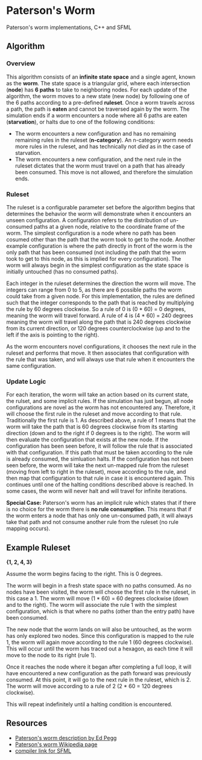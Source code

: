 # Paterson's Worm
Paterson's worm implementations, C++ and SFML

## Algorithm 
### Overview
This algorithm consists of an **infinite state space** and a single agent, known as the **worm**.  The state space is a triangular grid, where each intersection (**node**) has **6 paths** to take to neighboring nodes.  For each update of the algorithm, the worm moves to a new state (new node) by following one of the 6 paths according to a pre-defined **ruleset**.  Once a worm travels across a path, the path is **eaten** and cannot be traversed again by the worm.  The simulation ends if a worm encounters a node where all 6 paths are eaten (**starvation**), or halts due to one of the following conditions: 
* The worm encounters a new configuration and has no remaining remaining rules in the ruleset (**n-category**).  An n-category worm needs more rules in the ruleset, and has technically not *died* as in the case of starvation.
* The worm encounters a new configuration, and the next rule in the ruleset dictates that the worm must travel on a path that has already been consumed.  This move is not allowed, and therefore the simulation ends. 

### Ruleset 
The ruleset is a configurable parameter set before the algorithm begins that determines the behavior the worm will demonstrate when it encounters an unseen configuration.  A configuration refers to the distribution of un-consumed paths at a given node, relative to the coordinate frame of the worm.  The simplest configuration is a node where no path has been cosumed other than the path that the worm took to get to the node.  Another example configuration is where the path directly in front of the worm is the only path that has been consumed (not including the path that the worm took to get to this node, as this is implied for every configuration).  The worm will always begin in the simplest configuration as the state space is initially untouched (has no consumed paths).  

Each integer in the ruleset determines the direction the worm will move.  The integers can range from 0 to 5, as there are 6 possible paths the worm could take from a given node.  For this implementation, the rules are defined such that the integer corresponds to the path that is reached by multiplying the rule by 60 degrees clockwise.  So a rule of 0 is (0 * 60) = 0 degrees, meaning the worm will travel forward.  A rule of 4 is (4 * 60) = 240 degrees meaning the worm will travel along the path that is 240 degrees clockwise from its current direction, or 120 degrees counterclockwise (up and to the left if the axis is pointing to the right). 

As the worm encounters novel configurations, it chooses the next rule in the ruleset and performs that move. It then associates that configuration with the rule that was taken, and will always use that rule when it encounters the same configuration.

### Update Logic 
For each iteration, the worm will take an action based on its current state, the rulset, and some implicit rules.  If the simulation has just begun, all node configurations are novel as the worm has not encountered any.  Therefore, it will choose the first rule in the ruleset and move according to that rule.  Traditionally the first rule is 1.  As described above, a rule of 1 means that the worm will take the path that is 60 degrees clockwise from its starting direction (down and to the right if 0 degrees is to the right).  The worm will then evaluate the configuration that exists at the new node.  If the configuration has been seen before, it will follow the rule that is associated with that configuration.  If this path that must be taken according to the rule is already consumed, the simluation halts.  If the configuration has not been seen before, the worm will take the next un-mapped rule from the ruleset (moving from left to right in the ruleset), move according to the rule, and then map that configuration to that rule in case it is encountered again.  This continues until one of the halting conditions described above is reached.  In some cases, the worm will never halt and will travel for infinite iterations.

**Special Case:** Paterson's worm has an implicit rule which states that if there is no choice for the worm there is **no rule consumption**.  This means that if the worm enters a node that has only one un-consumed path, it will always take that path and not consume another rule from the ruleset (no rule mapping occurs).   

## Example Ruleset 
**{1, 2, 4, 3}**

Assume the worm begins facing to the right.  This is 0 degrees. 

The worm will begin in a fresh state space with no paths consumed.  As no nodes have been visited, the worm will choose the first rule in the ruleset, in this case a 1.  The worm will move (1 * 60) = 60 degrees clockwise (down and to the right).  The worm will associate the rule 1 with the simplest configuration, which is that where no paths (other than the entry path) have been consumed.  

The new node that the worm lands on will also be untouched, as the worm has only explored two nodes.  Since this configuration is mapped to the rule 1, the worm will again move according to the rule 1 (60 degrees clockwise).  This will occur until the worm has traced out a hexagon, as each time it will move to the node to its right (rule 1). 

Once it reaches the node where it began after completing a full loop, it will have encountered a new configuration as the path forward was previously consumed.  At this point, it will go to the next rule in the ruleset, which is 2.  The worm will move according to a rule of 2 (2 * 60 = 120 degrees clockwise).  

This will repeat indefinitely until a halting condition is encountered.


## Resources
* [Paterson's worm description by Ed Pegg](https://www.mathpuzzle.com/MAA/01-Paterson%27s%20Worms/mathgames_10_24_03.html)
* [Paterson's worm Wikipedia page](https://en.wikipedia.org/wiki/Paterson%27s_worms)
* [compiler link for SFML](https://github.com/brechtsanders/winlibs_mingw/releases/download/13.1.0-16.0.5-11.0.0-msvcrt-r5/winlibs-x86_64-posix-seh-gcc-13.1.0-mingw-w64msvcrt-11.0.0-r5.7z)
